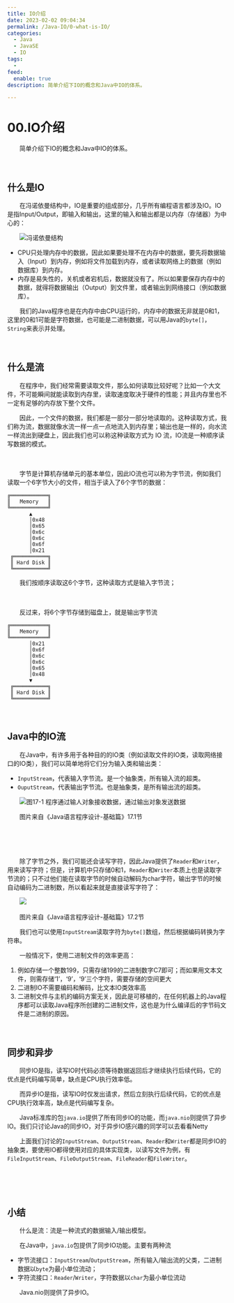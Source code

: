 ```yaml
---
title: IO介绍
date: 2023-02-02 09:04:34
permalink: /Java-IO/0-what-is-IO/
categories:
  - Java
  - JavaSE
  - IO
tags:
  - 
feed:
  enable: true
description: 简单介绍下IO的概念和Java中IO的体系。

---
```



# 00.IO介绍

　　简单介绍下IO的概念和Java中IO的体系。

<!-- more -->
　　‍

## 什么是IO

　　在冯诺依曼结构中，IO是重要的组成部分，几乎所有编程语言都涉及IO。IO是指Input/Output，即输入和输出，这里的输入和输出都是以内存（存储器）为中心的：

　　![冯诺依曼结构](https://image.peterjxl.com/blog/image-20230116151320-oadtwgw.png)

* CPU只处理内存中的数据，因此如果要处理不在内存中的数据，要先将数据输入（Input）到内存，例如将文件加载到内存，或者读取网络上的数据（例如数据库）到内存。
* 内存是易失性的，关机或者宕机后，数据就没有了。所以如果要保存内存中的数据，就得将数据输出（Output）到文件里，或者输出到网络接口（例如数据库）。

　　我们的Java程序也是在内存中由CPU运行的，内存中的数据无非就是0和1，这里的0和1可能是字符数据，也可能是二进制数据，可以用Java的`byte[]`，`String`来表示并处理。

　　‍

## 什么是流

　　在程序中，我们经常需要读取文件，那么如何读取比较好呢？比如一个大文件，不可能瞬间就能读取到内存里，读取速度取决于硬件的性能；并且内存里也不一定有足够的内存放下整个文件。

　　因此，一个文件的数据，我们都是一部分一部分地读取的。这种读取方式，我们称为流，数据就像水流一样一点一点地流入到内存里；输出也是一样的，向水流一样流出到硬盘上，因此我们也可以称这种读取方式为 IO 流，IO流是一种顺序读写数据的模式。

　　‍

　　字节是计算机存储单元的基本单位，因此IO流也可以称为字节流，例如我们读取一个6字节大小的文件，相当于读入了6个字节的数据：

```
╔════════════╗
║   Memory   ║
╚════════════╝
       ▲
       │0x48
       │0x65
       │0x6c
       │0x6c
       │0x6f
       │0x21
 ╔═══════════╗
 ║ Hard Disk ║
 ╚═══════════╝
```

　　我们按顺序读取这6个字节，这种读取方式是输入字节流；

　　‍

　　反过来，将6个字节存储到磁盘上，就是输出字节流

```
╔════════════╗
║   Memory   ║
╚════════════╝
       │0x21
       │0x6f
       │0x6c
       │0x6c
       │0x65
       │0x48
       ▼
 ╔═══════════╗
 ║ Hard Disk ║
 ╚═══════════╝
```

　　‍

## Java中的IO流

　　在Java中，有许多用于各种目的的IO类（例如读取文件的IO类，读取网络接口的IO类），我们可以简单地将它们分为输入类和输出类：

* `InputStream`，代表输入字节流。是一个抽象类，所有输入流的超类。
* `OuputStream`，代表输出字节流。也是抽象类，是所有输出流的超类。

　　![图17-1 程序通过输人对象接收数据，通过输出对象发送数据](https://image.peterjxl.com/blog/image-20200630085356028-20221001150046-2dad921.png)

　　图片来自《Java语言程序设计-基础篇》17.1节

　　‍

　　‍

　　除了字节之外，我们可能还会读写字符，因此Java提供了`Reader`和`Writer`，用来读写字符；但是，计算机中只存储0和1，`Reader`和`Writer`本质上也是读取字节流的；只不过他们能在读取字节的时候自动解码为char字符，输出字节的时候自动编码为二进制数，所以看起来就是直接读写字符了：

　　![](https://image.peterjxl.com/blog/image-20200630085506107-20221001150046-l6mdnu9.png)

　　图片来自《Java语言程序设计-基础篇》17.2节

　　我们也可以使用`InputStream`读取字符为`byte[]`数组，然后根据编码转换为字符串。

　　‍一般情况下，使用二进制文件的效率更高：

1. 例如存储一个整数199，只需存储199的二进制数字C7即可；而如果用文本文件，则需存储‘1’，‘9’，‘9’三个字符，需要存储的空间更大
2. 二进制IO不需要编码和解码，比文本IO类效率高
3. 二进制文件与主机的编码方案无关，因此是可移植的，在任何机器上的Java程序都可以读取Java程序所创建的二进制文件，这也是为什么编译后的字节码文件是二进制的原因。

　　‍

## 同步和异步

　　同步IO是指，读写IO时代码必须等待数据返回后才继续执行后续代码，它的优点是代码编写简单，缺点是CPU执行效率低。

　　而异步IO是指，读写IO时仅发出请求，然后立刻执行后续代码，它的优点是CPU执行效率高，缺点是代码编写复杂。

　　Java标准库的包`java.io`提供了所有同步IO的功能，而`java.nio`则提供了异步IO。我们只讨论Java的同步IO，对于异步IO感兴趣的同学可以去看看Netty

　　上面我们讨论的`InputStream`、`OutputStream`、`Reader`和`Writer`都是同步IO的抽象类，要使用IO都得使用对应的具体实现类，以读写文件为例，有`FileInputStream`、`FileOutputStream`、`FileReader`和`FileWriter`。

　　‍

　　‍

## 小结

　　什么是流：流是一种流式的数据输入/输出模型。

　　在Java中，`java.io`包提供了同步IO功能。主要有两种流

* 字节流接口：`InputStream`/`OutputStream`，所有输入/输出流的父类，二进制数据以`byte`为最小单位流动；
* 字符流接口：`Reader`/`Writer`，字符数据以`char`为最小单位流动

　　Java.nio则提供了异步IO。

　　‍
